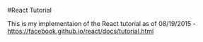 #React Tutorial

This is my implementaion of the React tutorial as of 08/19/2015 - https://facebook.github.io/react/docs/tutorial.html
